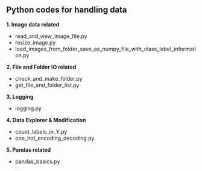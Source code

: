 
<h2>Python codes for handling data</h2>

**1. Image data related**

* read_and_view_image_file.py
* resize_image.py
* load_images_from_folder_save_as_numpy_file_with_class_label_information.py


**2. File and Folder IO related**

* check_and_make_folder.py  
* get_file_and_folder_list.py

   
**3. Logging**

* logging.py


**4. Data Explorer & Modification**

* count_labels_in_Y.py
* one_hot_encoding_decoding.py

**5. Pandas related**

* pandas_basics.py
